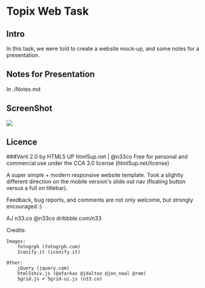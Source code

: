 Topix Web Task
============

Intro
-------
In this task, we were told to create a website mock-up, and some notes for a presentation.

Notes for Presentation
-------------------------------
In ./Notes.md

ScreenShot
----------------
<img src="http://i.imgur.com/UGVxEtt.png" />

Licence
-------

###Verti 2.0 by HTML5 UP
html5up.net | @n33co
Free for personal and commercial use under the CCA 3.0 license (html5up.net/license)

A super simple + modern responsive website template. Took a slightly different direction 
on the mobile version's slide out nav (floating button versus a full on titlebar).

Feedback, bug reports, and comments are not only welcome, but strongly encouraged :)

AJ
n33.co @n33co dribbble.com/n33

Credits:

	Images:
		fotogrph (fotogrph.com)
		Iconify.it (iconify.it)
	
	Other:
		jQuery (jquery.com)
		html5shiv.js (@afarkas @jdalton @jon_neal @rem)
		5grid.js + 5grid-ui.js (n33.co)
